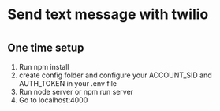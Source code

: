 # Send text message with twilio

#

## One time setup

1. Run npm install
2. create config folder and configure your ACCOUNT_SID and AUTH_TOKEN in your .env file
3. Run node server or npm run server
4. Go to localhost:4000
